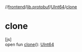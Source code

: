 //[frontend](../../../index.md)/[lib.protobuf](../index.md)/[UInt64](index.md)/[clone](clone.md)

# clone

[js]\
open fun [clone](clone.md)(): [UInt64](index.md)
